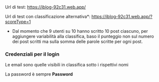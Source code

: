 Url di test: https://iblog-92c31.web.app/

Url di test con classificazione alternativa*: https://iblog-92c31.web.app/?scoreType=1

* Dal momento che 9 utenti su 10 hanno scritto 10 post ciascuno, per aggiungere variabilità alla classifica, baso il punteggio non sul numero dei post scritti ma sulla somma delle parole scritte per ogni post.

### Credenziali per il login
Le email sono quelle visibili in classifica sotto i rispettivi nomi

La password è sempre **Password**
